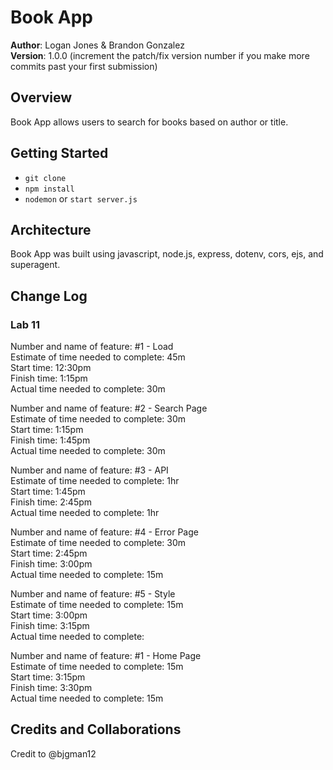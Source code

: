 # Book App

**Author**: Logan Jones & Brandon Gonzalez  
**Version**: 1.0.0 (increment the patch/fix version number if you make more commits past your first submission)

## Overview
<!-- Provide a high level overview of what this application is and why you are building it, beyond the fact that it's an assignment for a Code 301 class. (i.e. What's your problem domain?) -->
Book App allows users to search for books based on author or title.

## Getting Started
<!-- What are the steps that a user must take in order to build this app on their own machine and get it running? -->
* `git clone`
* `npm install`
* `nodemon` or `start server.js`


## Architecture
<!-- Provide a detailed description of the application design. What technologies (languages, libraries, etc) you're using, and any other relevant design information. -->
Book App was built using javascript, node.js, express, dotenv, cors, ejs, and superagent.

## Change Log
<!-- Use this area to document the iterative changes made to your application as each feature is successfully implemented. Use time stamps. Here's an examples: -->

### Lab 11

Number and name of feature: #1 - Load  
Estimate of time needed to complete: 45m  
Start time: 12:30pm  
Finish time: 1:15pm  
Actual time needed to complete: 30m  

Number and name of feature: #2 - Search Page  
Estimate of time needed to complete: 30m  
Start time: 1:15pm  
Finish time: 1:45pm  
Actual time needed to complete: 30m  

Number and name of feature: #3 - API  
Estimate of time needed to complete: 1hr  
Start time: 1:45pm  
Finish time: 2:45pm  
Actual time needed to complete: 1hr  

Number and name of feature: #4 - Error Page  
Estimate of time needed to complete: 30m  
Start time: 2:45pm  
Finish time: 3:00pm  
Actual time needed to complete: 15m  

Number and name of feature: #5 - Style  
Estimate of time needed to complete: 15m  
Start time: 3:00pm  
Finish time: 3:15pm  
Actual time needed to complete:  

Number and name of feature: #1 - Home Page  
Estimate of time needed to complete: 15m  
Start time: 3:15pm  
Finish time: 3:30pm  
Actual time needed to complete: 15m  

## Credits and Collaborations
<!-- Give credit (and a link) to other people or resources that helped you build this application. -->
Credit to @bjgman12